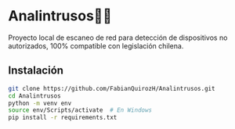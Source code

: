 # Analintrusos🕵️‍♂️

Proyecto local de escaneo de red para detección de dispositivos no autorizados, 100% compatible con legislación chilena.

## Instalación

```bash
git clone https://github.com/FabianQuirozH/Analintrusos.git
cd Analintrusos
python -m venv env
source env/Scripts/activate  # En Windows
pip install -r requirements.txt
